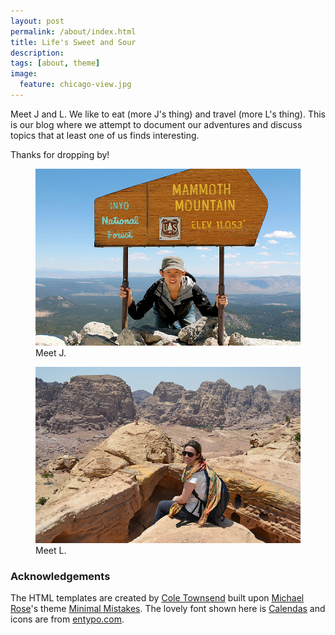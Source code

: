 ```yaml
---
layout: post
permalink: /about/index.html
title: Life's Sweet and Sour
description: 
tags: [about, theme]
image:
  feature: chicago-view.jpg
---
```


Meet J and L. We like to eat (more J's thing) and travel (more L's thing). This is our blog where we attempt to document our adventures and discuss topics that at least one of us finds interesting. 

Thanks for dropping by!

<figure>
  <img src="/images/meet-J.jpg" id="profile-circle">
  <figcaption>Meet J.</figcaption>
</figure>

<figure>
  <img src="/images/meet-L.jpg" id="profile-circle">
  <figcaption>Meet L.</figcaption>
</figure>

### Acknowledgements
 
The HTML templates are created by [Cole Townsend](https://twitter.com/twnsndco) built upon [Michael Rose](http://twitter.com/mmistakes)'s theme [Minimal Mistakes](http://mmistakes.github.io/minimal-mistakes/). The lovely font shown here is [Calendas](http://calendasplus.com/) and icons are from [entypo.com](http://entypo.com).